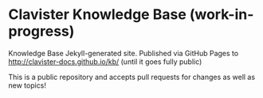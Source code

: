 # Clavister Knowledge Base (work-in-progress)

Knowledge Base Jekyll-generated site. Published via GitHub Pages to http://clavister-docs.github.io/kb/ (until it goes fully public)

This is a public repository and accepts pull requests for changes as well as new topics!
